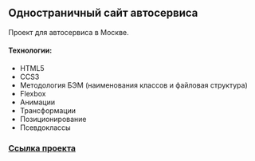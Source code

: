 ## Одностраничный сайт автосервиса

Проект для автосервиса в Москве.

#### Технологии:
* HTML5
* CCS3
* Методология БЭМ (наименования классов и файловая структура)
* Flexbox
* Анимации
* Трансформации
* Позиционирование
* Псевдоклассы

### [Ссылка проекта](https://sergynya174.github.io/avtoservis/)
